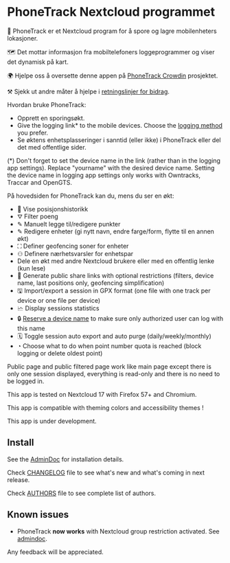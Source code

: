 # PhoneTrack Nextcloud programmet

📱 PhoneTrack er et Nextcloud program for å spore og lagre mobilenheters lokasjoner.

🗺 Det mottar informasjon fra mobiltelefoners loggeprogrammer og viser det dynamisk på kart.

🌍 Hjelpe oss å oversette denne appen på [PhoneTrack Crowdin](https://crowdin.com/project/phonetrack) prosjektet.

⚒ Sjekk ut andre måter å hjelpe i [retningslinjer for bidrag](https://gitlab.com/eneiluj/phonetrack-oc/blob/master/CONTRIBUTING.md).

Hvordan bruke PhoneTrack:

- Opprett en sporingsøkt.
- Give the logging link\* to the mobile devices. Choose the [logging method](https://gitlab.com/eneiluj/phonetrack-oc/wikis/userdoc#logging-methods) you prefer.
- Se øktens enhetsplasseringer i sanntid (eller ikke) i PhoneTrack eller del det med offentlige sider.

(\*) Don't forget to set the device name in the link (rather than in the logging app settings). Replace "yourname" with the desired device name.
Setting the device name in logging app settings only works with Owntracks, Traccar and OpenGTS.

På hovedsiden for PhoneTrack kan du, mens du ser en økt:

- 📍 Vise posisjonshistorikk
- ⛛ Filter poeng
- ✎ Manuelt legge til/redigere punkter
- ✎ Redigere enheter (gi nytt navn, endre farge/form, flytte til en annen økt)
- ⛶ Definer geofencing soner for enheter
- ⚇ Definere nærhetsvarsler for enhetspar
- Dele en økt med andre Nextcloud brukere eller med en offentlig lenke (kun lese)
- 🔗 Generate public share links with optional restrictions (filters, device name, last positions only, geofencing simplification)
- 🖫 Import/export a session in GPX format (one file with one track per device or one file per device)
- 🗠 Display sessions statistics
- 🔒 [Reserve a device name](https://gitlab.com/eneiluj/phonetrack-oc/wikis/userdoc#device-name-reservation) to make sure only authorized user can log with this name
- 🗓 Toggle session auto export and auto purge (daily/weekly/monthly)
- ◔ Choose what to do when point number quota is reached (block logging or delete oldest point)

Public page and public filtered page work like main page except there is only one session displayed, everything is read-only and there is no need to be logged in.

This app is tested on Nextcloud 17 with Firefox 57+ and Chromium.

This app is compatible with theming colors and accessibility themes !

This app is under development.

## Install

See the [AdminDoc](https://gitlab.com/eneiluj/phonetrack-oc/wikis/admindoc) for installation details.

Check [CHANGELOG](https://gitlab.com/eneiluj/phonetrack-oc/blob/master/CHANGELOG.md#change-log) file to see what's new and what's coming in next release.

Check [AUTHORS](https://gitlab.com/eneiluj/phonetrack-oc/blob/master/AUTHORS.md#authors) file to see complete list of authors.

## Known issues

- PhoneTrack **now works** with Nextcloud group restriction activated. See [admindoc](https://gitlab.com/eneiluj/phonetrack-oc/wikis/admindoc#issue-with-phonetrack-restricted-to-some-groups-in-nextcloud).

Any feedback will be appreciated.

